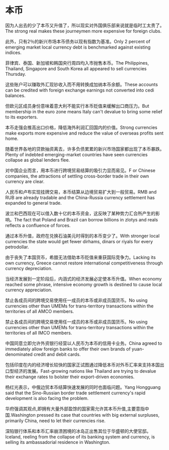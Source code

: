 # 本币

<p><span class="chinese">因为人出去的少了本币又升值了，所以现实对外国俱乐部来说就是临时工太贵了。</span><span class="english">The strong real makes these journeymen more expensive for foreign clubs.</span></p>

<p><span class="chinese">此外，只有2％的新兴市场本币债务以现有指数为基准。</span><span class="english">Only 2 percent of emerging market local currency debt is benchmarked against existing indices.</span></p>

<p><span class="chinese">菲律宾、泰国、新加坡和韩国央行周四均入市抛售本币。</span><span class="english">The Philippines, Thailand, Singapore and South Korea all appeared to sell currencies Thursday.</span></p>

<p><span class="chinese">这些账户可以赚取外汇现钞收入而不用转换成加纳本币余额。</span><span class="english">These accounts can be credited with foreign exchange earnings not converted into cedi balances.</span></p>

<p><span class="chinese">但欧元区成员身份意味着意大利不能实行本币贬值来缓解出口商压力。</span><span class="english">But membership in the euro zone means Italy can't devalue to bring some relief to its exporters.</span></p>

<p><span class="chinese">本币走强会推高出口价格，降低海外利润汇回国内的价值。</span><span class="english">Strong currencies make exports more expensive and reduce the value of overseas profits sent home.</span></p>

<p><span class="chinese">随着世界各地的贷款抽资离去，许多负债累累的新兴市场国家都出现了本币暴跌。</span><span class="english">Plenty of indebted emerging-market countries have seen currencies collapse as global lenders flee.</span></p>

<p><span class="chinese">对中国企业而言，用本币进行跨境贸易结算的吸引力显而易见。</span><span class="english">F or Chinese companies, the attractions of settling cross-border trade in their own currency are clear.</span></p>

<p><span class="chinese">人民币和卢布实现挂牌交易，本币结算从边境贸易扩大到一般贸易。</span><span class="english">RMB and RUB are already tradable and the China-Russia currency settlement has expanded to general trade.</span></p>

<p><span class="chinese">波兰和巴西现在可以借入数十亿的本币资金，这反映了某种势力汇合所产生的影响。</span><span class="english">The fact that Poland and Brazil can borrow billions in zlotys and reals reflects a confluence of forces.</span></p>

<p><span class="chinese">通过本币升值，政府在兑换石油美元时得到的本币变少了。</span><span class="english">With stronger local currencies the state would get fewer dirhams, dinars or riyals for every petrodollar.</span></p>

<p><span class="chinese">由于丧失了本国货币，希腊无法借助本币贬值来重获国际竞争力。</span><span class="english">Lacking its own currency, Greece cannot restore international competitiveness through currency depreciation.</span></p>

<p><span class="chinese">当经济发展到一定阶段后，内涵式的经济发展必定使本币升值。</span><span class="english">When economy reached some phrase, intensive economy growth is destined to cause local currency appreciation.</span></p>

<p><span class="chinese">禁止各成员间的跨境交易使用任一成员的本币或非成员国货币。</span><span class="english">No using currencies other than UMEMs for trans-territory transactions within the territories of all AMCO members.</span></p>

<p><span class="chinese">禁止各成员间的跨境交易使用任一成员的本币或非成员国货币。</span><span class="english">No using currencies other than UMEMs for trans-territory transactions within the territories of all IMCO members.</span></p>

<p><span class="chinese">中国同意立即允许外资银行经营以人民币为本币的信用卡业务。</span><span class="english">China agreed to immediately allow foreign banks to offer their own brands of yuan-denominated credit and debit cards.</span></p>

<p><span class="chinese">包括印度在内的经济增长较快的国家正试图通过降低本币对外币汇率来支持本国出口型经济的发展。</span><span class="english">Fast-growing nations like Thailand are trying to devalue their exchange rates to bolster their export-driven economies.</span></p>

<p><span class="chinese">杨红光表示，中俄边贸本币结算快速发展的同时也面临问题。</span><span class="english">Yang Hongguang said that the Sino-Russian border trade settlement currency's rapid development is also facing the problem.</span></p>

<p><span class="chinese">华府强调其观点,即拥有大量外部盈馀的国家需允许其本币升值,主要意指中国.</span><span class="english">Washington pressed its case that countries with big external surpluses, primarily China, need to let their currencies rise.</span></p>

<p><span class="chinese">深陷银行体系和本币汇率崩溃困境的冰岛正出售其位于华盛顿的大使官邸。</span><span class="english">Iceland, reeling from the collapse of its banking system and currency, is selling its ambassadorial residence in Washington.</span></p>

